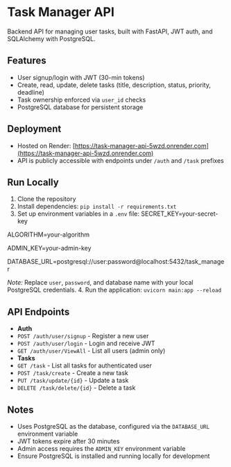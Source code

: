 # Task Manager API
Backend API for managing user tasks, built with FastAPI, JWT auth, and SQLAlchemy with PostgreSQL.

## Features
- User signup/login with JWT (30-min tokens)
- Create, read, update, delete tasks (title, description, status, priority, deadline)
- Task ownership enforced via `user_id` checks
- PostgreSQL database for persistent storage

## Deployment
- Hosted on Render: [https://task-manager-api-5wzd.onrender.com](https://task-manager-api-5wzd.onrender.com)
- API is publicly accessible with endpoints under `/auth` and `/task` prefixes

## Run Locally
1. Clone the repository
2. Install dependencies: `pip install -r requirements.txt`
3. Set up environment variables in a `.env` file:
SECRET_KEY=your-secret-key

ALGORITHM=your-algorithm

ADMIN_KEY=your-admin-key

DATABASE_URL=postgresql://user:password@localhost:5432/task_manager

*Note:* Replace `user`, `password`, and database name with your local PostgreSQL credentials.
4. Run the application: `uvicorn main:app --reload`

## API Endpoints
- **Auth**
- `POST /auth/user/signup` - Register a new user
- `POST /auth/user/login` - Login and receive JWT
- `GET /auth/user/ViewAll` - List all users (admin only)
- **Tasks**
- `GET /task` - List all tasks for authenticated user
- `POST /task/create` - Create a new task
- `PUT /task/update/{id}` - Update a task
- `DELETE /task/delete/{id}` - Delete a task

## Notes
- Uses PostgreSQL as the database, configured via the `DATABASE_URL` environment variable
- JWT tokens expire after 30 minutes
- Admin access requires the `ADMIN_KEY` environment variable
- Ensure PostgreSQL is installed and running locally for development
